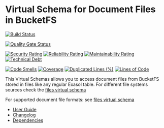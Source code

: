 # Virtual Schema for Document Files in BucketFS

[![Build Status](https://travis-ci.com/exasol/bucketfs-document-files-virtual-schema.svg?branch=master)](https://travis-ci.com/exasol/bucketfs-document-files-virtual-schema)

[![Quality Gate Status](https://sonarcloud.io/api/project_badges/measure?project=com.exasol%3Abucketfs-document-files-virtual-schema&metric=alert_status)](https://sonarcloud.io/dashboard?id=com.exasol%3Abucketfs-document-files-virtual-schema)

[![Security Rating](https://sonarcloud.io/api/project_badges/measure?project=com.exasol%3Abucketfs-document-files-virtual-schema&metric=security_rating)](https://sonarcloud.io/dashboard?id=com.exasol%3Abucketfs-document-files-virtual-schema)
[![Reliability Rating](https://sonarcloud.io/api/project_badges/measure?project=com.exasol%3Abucketfs-document-files-virtual-schema&metric=reliability_rating)](https://sonarcloud.io/dashboard?id=com.exasol%3Abucketfs-document-files-virtual-schema)
[![Maintainability Rating](https://sonarcloud.io/api/project_badges/measure?project=com.exasol%3Abucketfs-document-files-virtual-schema&metric=sqale_rating)](https://sonarcloud.io/dashboard?id=com.exasol%3Abucketfs-document-files-virtual-schema)
[![Technical Debt](https://sonarcloud.io/api/project_badges/measure?project=com.exasol%3Abucketfs-document-files-virtual-schema&metric=sqale_index)](https://sonarcloud.io/dashboard?id=com.exasol%3Abucketfs-document-files-virtual-schema)

[![Code Smells](https://sonarcloud.io/api/project_badges/measure?project=com.exasol%3Abucketfs-document-files-virtual-schema&metric=code_smells)](https://sonarcloud.io/dashboard?id=com.exasol%3Abucketfs-document-files-virtual-schema)
[![Coverage](https://sonarcloud.io/api/project_badges/measure?project=com.exasol%3Abucketfs-document-files-virtual-schema&metric=coverage)](https://sonarcloud.io/dashboard?id=com.exasol%3Abucketfs-document-files-virtual-schema)
[![Duplicated Lines (%)](https://sonarcloud.io/api/project_badges/measure?project=com.exasol%3Abucketfs-document-files-virtual-schema&metric=duplicated_lines_density)](https://sonarcloud.io/dashboard?id=com.exasol%3Abucketfs-document-files-virtual-schema)
[![Lines of Code](https://sonarcloud.io/api/project_badges/measure?project=com.exasol%3Abucketfs-document-files-virtual-schema&metric=ncloc)](https://sonarcloud.io/dashboard?id=com.exasol%3Abucketfs-document-files-virtual-schema)


This Virtual Schemas allows you to access document files from BucketFS stored in files like any regular Exasol table.
For different file systems sources check the [files virtual schema][files-vs]

For supported document file formats: see [files virtual schema][files-vs]


* [User Guide](doc/user_guide/user_guide.md)
* [Changelog](doc/changes/changelog.md)
* [Dependencies](NOTICE)

[files-vs]: https://github.com/exasol/virtual-schema-common-document-files